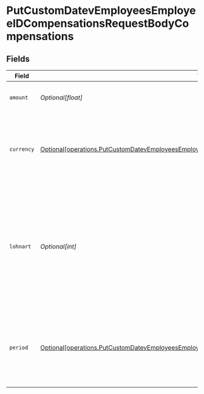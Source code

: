 # PutCustomDatevEmployeesEmployeeIDCompensationsRequestBodyCompensations


## Fields

| Field                                                                                                                                                                                                                | Type                                                                                                                                                                                                                 | Required                                                                                                                                                                                                             | Description                                                                                                                                                                                                          |
| -------------------------------------------------------------------------------------------------------------------------------------------------------------------------------------------------------------------- | -------------------------------------------------------------------------------------------------------------------------------------------------------------------------------------------------------------------- | -------------------------------------------------------------------------------------------------------------------------------------------------------------------------------------------------------------------- | -------------------------------------------------------------------------------------------------------------------------------------------------------------------------------------------------------------------- |
| `amount`                                                                                                                                                                                                             | *Optional[float]*                                                                                                                                                                                                    | :heavy_check_mark:                                                                                                                                                                                                   | The amount that this employee will be paid.                                                                                                                                                                          |
| `currency`                                                                                                                                                                                                           | [Optional[operations.PutCustomDatevEmployeesEmployeeIDCompensationsRequestBodyCompensationsCurrency]](undefined/models/operations/putcustomdatevemployeesemployeeidcompensationsrequestbodycompensationscurrency.md) | :heavy_check_mark:                                                                                                                                                                                                   | The currency in which the employee gets paid. Currently, only euro is supported as integrated systems only work with Euro.                                                                                           |
| `lohnart`                                                                                                                                                                                                            | *Optional[int]*                                                                                                                                                                                                      | :heavy_minus_sign:                                                                                                                                                                                                   | The Lohnart that should be used for this compensation. If not specified, the default Lohnart that was requested in the connection flow will be used. Generally Lohnart is only available for monthly compensations.  |
| `period`                                                                                                                                                                                                             | [Optional[operations.PutCustomDatevEmployeesEmployeeIDCompensationsRequestBodyCompensationsPeriod]](undefined/models/operations/putcustomdatevemployeesemployeeidcompensationsrequestbodycompensationsperiod.md)     | :heavy_check_mark:                                                                                                                                                                                                   | The period for which the specified amount is paid. Currently, integrated systems only support "HOUR" and "MONTH".                                                                                                    |